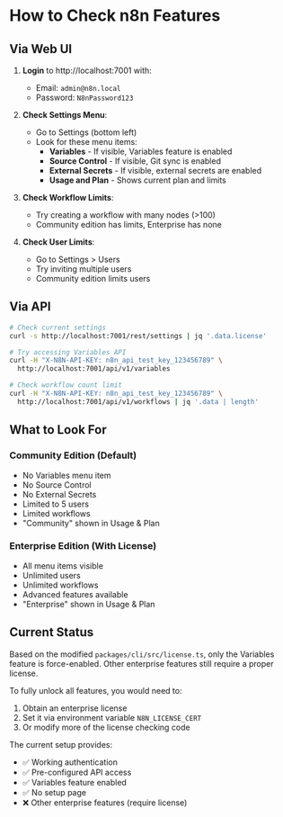 # How to Check n8n Features

## Via Web UI

1. **Login** to http://localhost:7001 with:
   - Email: `admin@n8n.local`
   - Password: `N8nPassword123`

2. **Check Settings Menu**:
   - Go to Settings (bottom left)
   - Look for these menu items:
     - **Variables** - If visible, Variables feature is enabled
     - **Source Control** - If visible, Git sync is enabled
     - **External Secrets** - If visible, external secrets are enabled
     - **Usage and Plan** - Shows current plan and limits

3. **Check Workflow Limits**:
   - Try creating a workflow with many nodes (>100)
   - Community edition has limits, Enterprise has none

4. **Check User Limits**:
   - Go to Settings > Users
   - Try inviting multiple users
   - Community edition limits users

## Via API

```bash
# Check current settings
curl -s http://localhost:7001/rest/settings | jq '.data.license'

# Try accessing Variables API
curl -H "X-N8N-API-KEY: n8n_api_test_key_123456789" \
  http://localhost:7001/api/v1/variables

# Check workflow count limit
curl -H "X-N8N-API-KEY: n8n_api_test_key_123456789" \
  http://localhost:7001/api/v1/workflows | jq '.data | length'
```

## What to Look For

### Community Edition (Default)
- No Variables menu item
- No Source Control
- No External Secrets  
- Limited to 5 users
- Limited workflows
- "Community" shown in Usage & Plan

### Enterprise Edition (With License)
- All menu items visible
- Unlimited users
- Unlimited workflows
- Advanced features available
- "Enterprise" shown in Usage & Plan

## Current Status

Based on the modified `packages/cli/src/license.ts`, only the Variables feature is force-enabled. Other enterprise features still require a proper license.

To fully unlock all features, you would need to:
1. Obtain an enterprise license
2. Set it via environment variable `N8N_LICENSE_CERT`
3. Or modify more of the license checking code

The current setup provides:
- ✅ Working authentication
- ✅ Pre-configured API access
- ✅ Variables feature enabled
- ✅ No setup page
- ❌ Other enterprise features (require license)